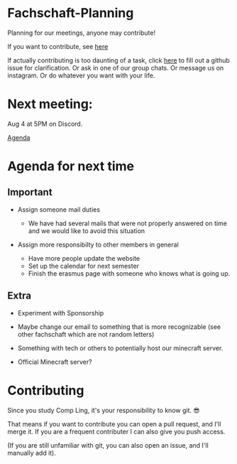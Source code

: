 # Fachschaft-Planning


Planning for our meetings, anyone may contribute!

If you want to contribute, see [here](#contributing)

If actually contributing is too daunting of a task, click [here](https://github.com/fs-linguistics/Fachschaft-Planning/issues/new/choose) 
to fill out a github issue for clarification. Or ask in one of our group chats. Or message us on instagram. Or do whatever you want with your life. 

# Next meeting: 

Aug 4 at 5PM on Discord. 

[Agenda](meetings/20230728.md)

# Agenda for next time

## Important
- Assign someone mail duties
  - We have had several mails that were not properly answered on time and we would like to avoid this situation

- Assign more responsibilty to other members in general
  - Have more people update the website
  - Set up the calendar for next semester
  - Finish the erasmus page with someone who knows what is going up. 


## Extra
-  Experiment with Sponsorship

  - Maybe change our email to something that is more recognizable (see other fachschaft which are not random letters)
  - Something with tech or others to potentially host our minecraft server. 
  
- Official Minecraft server?






# Contributing

Since you study Comp Ling, it's your responsibility to know git. 😎  

That means if you want to contribute you can open a pull request, and I'll merge it.
If you are a frequent contributer I can also give you push access. 

(If you are still unfamiliar with git, you can also open an issue, and I'll manually add it). 





